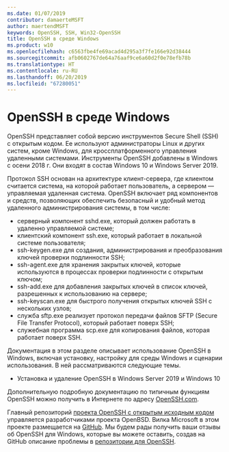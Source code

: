 ```yaml
---
ms.date: 01/07/2019
contributor: damaerteMSFT
author: maertendMSFT
keywords: OpenSSH, SSH, Win32-OpenSSH
title: OpenSSH в среде Windows
ms.product: w10
ms.openlocfilehash: c6563fbe4fe69acad4d295a3f7fe166e92d38444
ms.sourcegitcommit: afb0602767de64a76aaf9ce6a60d2f0e78efb78b
ms.translationtype: HT
ms.contentlocale: ru-RU
ms.lasthandoff: 06/20/2019
ms.locfileid: "67280051"
---
```

# <a name="openssh-in-windows"></a>OpenSSH в среде Windows

OpenSSH представляет собой версию инструментов Secure Shell (SSH) с открытым кодом. Ее используют администраторы Linux и других систем, кроме Windows, для кроссплатформенного управления удаленными системами. Инструменты OpenSSH добавлены в Windows с осени 2018 г. Они входят в состав Windows 10 и Windows Server 2019. 

Протокол SSH основан на архитектуре клиент-сервера, где клиентом считается система, на которой работает пользователь, а сервером — управляемая удаленная система. OpenSSH включает ряд компонентов и средств, позволяющих обеспечить безопасный и удобный метод удаленного администрирования системы, в том числе:

* серверный компонент sshd.exe, который должен работать в удаленно управляемой системе; 
* клиентский компонент ssh.exe, который работает в локальной системе пользователя;
* ssh-keygen.exe для создания, администрирования и преобразования ключей проверки подлинности SSH; 
* ssh-agent.exe для хранения закрытых ключей, которые используются в процессах проверки подлинности с открытым ключом;
* ssh-add.exe для добавления закрытых ключей в список ключей, разрешенных к использованию на сервере;
* ssh-keyscan.exe для быстрого получения открытых ключей SSH с нескольких узлов;
* служба sftp.exe реализует протокол передачи файлов SFTP (Secure File Transfer Protocol), который работает поверх SSH;
* служебная программа scp.exe для копирования файлов, которая работает поверх SSH.

Документация в этом разделе описывает использование OpenSSH в Windows, включая установку, настройку для среды Windows и сценарии использования. В ней рассматриваются следующие темы.
* Установка и удаление OpenSSH в Windows Server 2019 и Windows 10

Дополнительную подробную документацию по типичным функциям OpenSSH можно получить в Интернете по адресу [OpenSSH.com](https://www.openssh.com/manual.html). 

Главный репозиторий [проекта OpenSSH с открытым исходным кодом](https://www.openssh.com) управляется разработчиками проекта OpenBSD. Вилка Microsoft в этом проекте размещается на [GitHub](https://github.com/PowerShell/openssh-portable).
Мы будем рады получить ваши отзывы об OpenSSH для Windows, которые вы можете оставить, создав на GitHub описание проблемы в [репозитории для OpenSSH](https://github.com/PowerShell/openssh-portable). 

